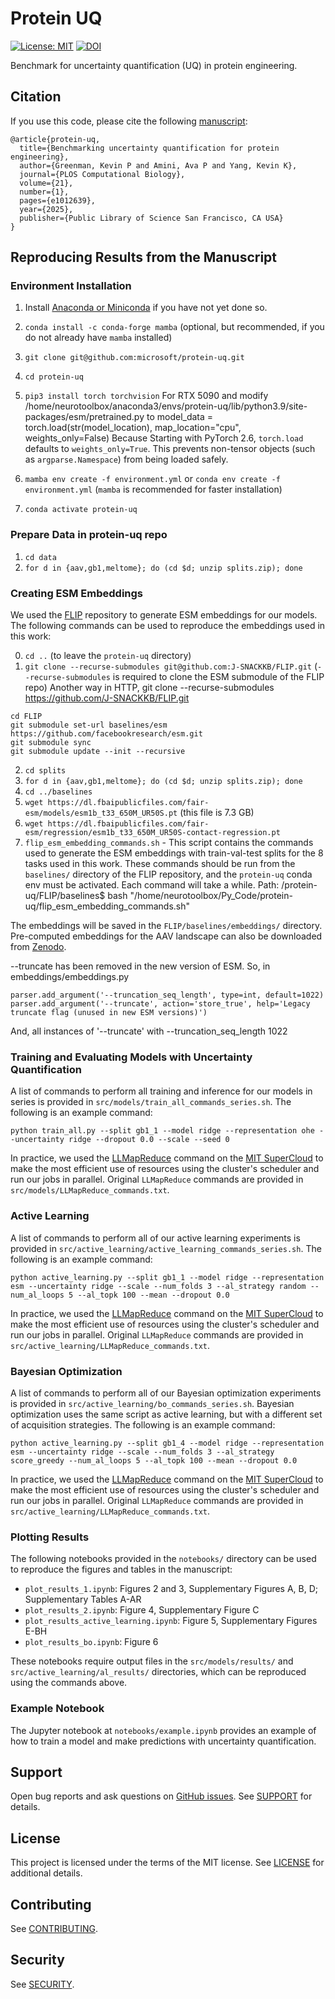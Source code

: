 # Protein UQ
[//]: # (Badges)
[![License: MIT](https://img.shields.io/badge/License-MIT-yellow.svg)](https://opensource.org/licenses/MIT)
[![DOI](https://zenodo.org/badge/DOI/10.5281/zenodo.7839141.svg)](https://doi.org/10.5281/zenodo.7839141)

Benchmark for uncertainty quantification (UQ) in protein engineering.

## Citation
If you use this code, please cite the following [manuscript](https://doi.org/10.1371/journal.pcbi.1012639):
```
@article{protein-uq,
  title={Benchmarking uncertainty quantification for protein engineering},
  author={Greenman, Kevin P and Amini, Ava P and Yang, Kevin K},
  journal={PLOS Computational Biology},
  volume={21},
  number={1},
  pages={e1012639},
  year={2025},
  publisher={Public Library of Science San Francisco, CA USA}
}
```

## Reproducing Results from the Manuscript

### Environment Installation
1. Install [Anaconda or Miniconda](https://docs.conda.io/projects/continuumio-conda/en/latest/user-guide/install/index.html) if you have not yet done so.
2. `conda install -c conda-forge mamba` (optional, but recommended, if you do not already have `mamba` installed)
3. `git clone git@github.com:microsoft/protein-uq.git`
4. `cd protein-uq`

5. `pip3 install torch torchvision`   For RTX 5090   and modify /home/neurotoolbox/anaconda3/envs/protein-uq/lib/python3.9/site-packages/esm/pretrained.py
to   model_data = torch.load(str(model_location), map_location="cpu", weights_only=False)  Because Starting with PyTorch 2.6, `torch.load` defaults to `weights_only=True`. This prevents non-tensor objects (such as `argparse.Namespace`) from being loaded safely.

6. `mamba env create -f environment.yml` or `conda env create -f environment.yml` (`mamba` is recommended for faster installation)
7. `conda activate protein-uq`

### Prepare Data in protein-uq repo
1. `cd data`
2. `for d in {aav,gb1,meltome}; do (cd $d; unzip splits.zip); done`

### Creating ESM Embeddings
We used the [FLIP](https://github.com/J-SNACKKB/FLIP) repository to generate ESM embeddings for our models. The following commands can be used to reproduce the embeddings used in this work:

0. `cd ..` (to leave the `protein-uq` directory)
1. `git clone --recurse-submodules git@github.com:J-SNACKKB/FLIP.git` (`--recurse-submodules` is required to clone the ESM submodule of the FLIP repo)  Another way in HTTP, git clone --recurse-submodules https://github.com/J-SNACKKB/FLIP.git
```
cd FLIP
git submodule set-url baselines/esm https://github.com/facebookresearch/esm.git
git submodule sync
git submodule update --init --recursive
```
2. `cd splits`
3. `for d in {aav,gb1,meltome}; do (cd $d; unzip splits.zip); done`
4. `cd ../baselines`
5. `wget https://dl.fbaipublicfiles.com/fair-esm/models/esm1b_t33_650M_UR50S.pt` (this file is 7.3 GB)
6. `wget https://dl.fbaipublicfiles.com/fair-esm/regression/esm1b_t33_650M_UR50S-contact-regression.pt`
6. `flip_esm_embedding_commands.sh` - This script contains the commands used to generate the ESM embeddings with train-val-test splits for the 8 tasks used in this work. These commands should be run from the `baselines/` directory of the FLIP repository, and the `protein-uq` conda env must be activated. Each command will take a while. Path: /protein-uq/FLIP/baselines$ bash "/home/neurotoolbox/Py_Code/protein-uq/flip_esm_embedding_commands.sh"

The embeddings will be saved in the `FLIP/baselines/embeddings/` directory. Pre-computed embeddings for the AAV landscape can also be downloaded from [Zenodo](https://doi.org/10.5281/zenodo.6549368).

--truncate has been removed in the new version of ESM. So, in embeddings/embeddings.py    
```
parser.add_argument('--truncation_seq_length', type=int, default=1022)    
parser.add_argument('--truncate', action='store_true', help='Legacy truncate flag (unused in new ESM versions)')
```
And, all instances of '--truncate' with --truncation_seq_length 1022

### Training and Evaluating Models with Uncertainty Quantification
A list of commands to perform all training and inference for our models in series is provided in `src/models/train_all_commands_series.sh`. The following is an example command:

```
python train_all.py --split gb1_1 --model ridge --representation ohe --uncertainty ridge --dropout 0.0 --scale --seed 0
```

In practice, we used the [LLMapReduce](https://supercloud.mit.edu/submitting-jobs#llmapreduce) command on the [MIT SuperCloud](https://supercloud.mit.edu/) to make the most efficient use of resources using the cluster's scheduler and run our jobs in parallel. Original `LLMapReduce` commands are provided in `src/models/LLMapReduce_commands.txt`.

### Active Learning
A list of commands to perform all of our active learning experiments is provided in `src/active_learning/active_learning_commands_series.sh`. The following is an example command:

```
python active_learning.py --split gb1_1 --model ridge --representation esm --uncertainty ridge --scale --num_folds 3 --al_strategy random --num_al_loops 5 --al_topk 100 --mean --dropout 0.0
```

In practice, we used the [LLMapReduce](https://supercloud.mit.edu/submitting-jobs#llmapreduce) command on the [MIT SuperCloud](https://supercloud.mit.edu/) to make the most efficient use of resources using the cluster's scheduler and run our jobs in parallel. Original `LLMapReduce` commands are provided in `src/active_learning/LLMapReduce_commands.txt`.

### Bayesian Optimization
A list of commands to perform all of our Bayesian optimization experiments is provided in `src/active_learning/bo_commands_series.sh`. Bayesian optimization uses the same script as active learning, but with a different set of acquisition strategies. The following is an example command:

```
python active_learning.py --split gb1_4 --model ridge --representation esm --uncertainty ridge --scale --num_folds 3 --al_strategy score_greedy --num_al_loops 5 --al_topk 100 --mean --dropout 0.0
```

In practice, we used the [LLMapReduce](https://supercloud.mit.edu/submitting-jobs#llmapreduce) command on the [MIT SuperCloud](https://supercloud.mit.edu/) to make the most efficient use of resources using the cluster's scheduler and run our jobs in parallel. Original `LLMapReduce` commands are provided in `src/active_learning/LLMapReduce_commands.txt`.

### Plotting Results
The following notebooks provided in the `notebooks/` directory can be used to reproduce the figures and tables in the manuscript:
* `plot_results_1.ipynb`: Figures 2 and 3, Supplementary Figures A, B, D; Supplementary Tables A-AR
* `plot_results_2.ipynb`: Figure 4, Supplementary Figure C
* `plot_results_active_learning.ipynb`: Figure 5, Supplementary Figures E-BH
* `plot_results_bo.ipynb`: Figure 6 

These notebooks require output files in the `src/models/results/` and `src/active_learning/al_results/` directories, which can be reproduced using the commands above.

### Example Notebook
The Jupyter notebook at `notebooks/example.ipynb` provides an example of how to train a model and make predictions with uncertainty quantification.

## Support
Open bug reports and ask questions on [GitHub issues](https://github.com/microsoft/protein-uq/issues). See [SUPPORT](https://github.com/microsoft/protein-uq/blob/main/SUPPORT.md) for details.

## License
This project is licensed under the terms of the MIT license. See [LICENSE](https://github.com/microsoft/protein-uq/blob/main/LICENSE) for additional details.

## Contributing
See [CONTRIBUTING](https://github.com/microsoft/protein-uq/blob/main/CONTRIBUTING.md).

## Security
See [SECURITY](https://github.com/microsoft/protein-uq/blob/main/SECURITY.md).
